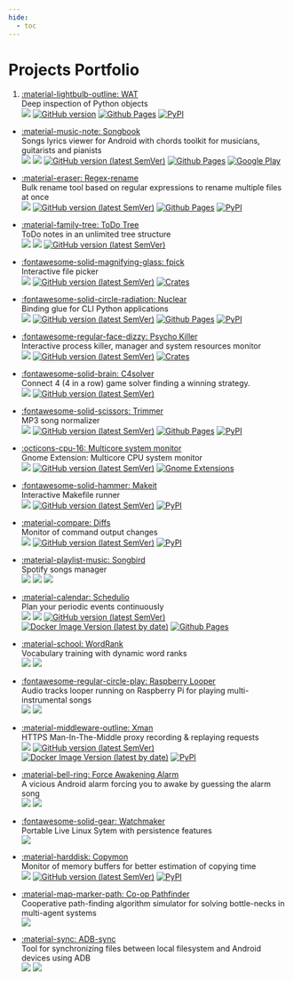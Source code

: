 ```yaml
---
hide:
  - toc
---
```


# Projects Portfolio


1.  [:material-lightbulb-outline: WAT](https://github.com/igrek51/wat)  
    Deep inspection of Python objects  
    ![](https://img.shields.io/badge/-Python-yellow)
    [![GitHub version](https://img.shields.io/github/v/tag/igrek51/wat?label=github&sort=semver)](https://github.com/igrek51/wat)
    [![Github Pages](https://img.shields.io/badge/docs-github.io-blue)](https://igrek51.github.io/wat)
    [![PyPI](https://img.shields.io/pypi/v/wat-inspector)](https://pypi.org/project/wat-inspector)

- [:material-music-note: Songbook](https://github.com/igrek51/android-songbook)  
  Songs lyrics viewer for Android with chords toolkit for musicians, guitarists and pianists  
  ![](https://img.shields.io/badge/-Kotlin-orange)
  ![](https://img.shields.io/badge/-Android-brightgreen)
  [![GitHub version (latest SemVer)](https://img.shields.io/github/v/tag/igrek51/android-songbook?label=github&sort=semver)](https://github.com/igrek51/android-songbook)
  [![Github Pages](https://img.shields.io/badge/docs-github.io-blue)](https://igrek51.github.io/android-songbook)
  [![Google Play](https://img.shields.io/badge/Google%20Play-igrek.songbook-blue)](https://play.google.com/store/apps/details?id=igrek.songbook)

- [:material-eraser: Regex-rename](https://github.com/igrek51/regex-rename)  
  Bulk rename tool based on regular expressions to rename multiple files at once  
  ![](https://img.shields.io/badge/-Python-yellow)
  [![GitHub version (latest SemVer)](https://img.shields.io/github/v/tag/igrek51/regex-rename?label=github&sort=semver)](https://github.com/igrek51/regex-rename)
  [![Github Pages](https://img.shields.io/badge/docs-github.io-blue)](https://igrek51.github.io/regex-rename)
  [![PyPI](https://img.shields.io/pypi/v/regex-rename)](https://pypi.org/project/regex-rename)

- [:material-family-tree: ToDo Tree](https://github.com/igrek51/todotree2)  
  ToDo notes in an unlimited tree structure  
  ![](https://img.shields.io/badge/-Flutter-5ED3F3)
  ![](https://img.shields.io/badge/-Android-brightgreen)
  [![GitHub version (latest SemVer)](https://img.shields.io/github/v/tag/igrek51/todotree2?label=github&sort=semver)](https://github.com/igrek51/todotree2)

- [:fontawesome-solid-magnifying-glass: fpick](https://github.com/igrek51/fpick)  
  Interactive file picker  
  ![](https://img.shields.io/badge/-Rust-red)
  [![GitHub version (latest SemVer)](https://img.shields.io/github/v/tag/igrek51/fpick?label=github&sort=semver)](https://github.com/igrek51/fpick)
  [![Crates](https://img.shields.io/crates/v/fpick)](https://crates.io/crates/fpick)

- [:fontawesome-solid-circle-radiation: Nuclear](https://github.com/igrek51/nuclear)  
  Binding glue for CLI Python applications  
  ![](https://img.shields.io/badge/-Python-yellow)
  [![GitHub version (latest SemVer)](https://img.shields.io/github/v/tag/igrek51/nuclear?label=github&sort=semver)](https://github.com/igrek51/nuclear)
  [![Github Pages](https://img.shields.io/badge/docs-github.io-blue)](https://igrek51.github.io/nuclear)
  [![PyPI](https://img.shields.io/pypi/v/nuclear)](https://pypi.org/project/nuclear)

- [:fontawesome-regular-face-dizzy: Psycho Killer](https://github.com/igrek51/psycho-killer)  
  Interactive process killer, manager and system resources monitor  
  ![](https://img.shields.io/badge/-Rust-red)
  [![GitHub version (latest SemVer)](https://img.shields.io/github/v/tag/igrek51/psycho-killer?label=github&sort=semver)](https://github.com/igrek51/psycho-killer)
  [![Crates](https://img.shields.io/crates/v/psycho-killer)](https://crates.io/crates/psycho-killer)

- [:fontawesome-solid-brain: C4solver](https://github.com/igrek51/connect4solver)  
  Connect 4 (4 in a row) game solver finding a winning strategy.  
  ![](https://img.shields.io/badge/-Go-blue)
  [![GitHub version (latest SemVer)](https://img.shields.io/github/v/tag/igrek51/connect4solver?label=github&sort=semver)](https://github.com/igrek51/connect4solver)

- [:fontawesome-solid-scissors: Trimmer](https://github.com/igrek51/trimmer)  
  MP3 song normalizer  
  ![](https://img.shields.io/badge/-Python-yellow)
  [![GitHub version (latest SemVer)](https://img.shields.io/github/v/tag/igrek51/trimmer?label=github&sort=semver)](https://github.com/igrek51/trimmer)
  [![Github Pages](https://img.shields.io/badge/docs-github.io-blue)](https://igrek51.github.io/trimmer)
  [![PyPI](https://img.shields.io/pypi/v/trimmer)](https://pypi.org/project/trimmer)

- [:octicons-cpu-16: Multicore system monitor](https://github.com/igrek51/multicore-monitor)  
  Gnome Extension: Multicore CPU system monitor  
  ![](https://img.shields.io/badge/-JavaScript-khaki)
  [![GitHub version (latest SemVer)](https://img.shields.io/github/v/tag/igrek51/multicore-monitor?label=github&sort=semver)](https://github.com/igrek51/multicore-monitor)
  [![Gnome Extensions](https://img.shields.io/badge/Gnome_Extensions-multicore--system--monitor-blue)](https://extensions.gnome.org/extension/6364/multicore-system-monitor/)

- [:fontawesome-solid-hammer: Makeit](https://github.com/igrek51/makeit)  
  Interactive Makefile runner  
  ![](https://img.shields.io/badge/-Python-yellow)
  [![GitHub version (latest SemVer)](https://img.shields.io/github/v/tag/igrek51/makeit?label=github&sort=semver)](https://github.com/igrek51/makeit)
  [![PyPI](https://img.shields.io/pypi/v/makit)](https://pypi.org/project/makit)

- [:material-compare: Diffs](https://github.com/igrek51/diffs)  
  Monitor of command output changes  
  ![](https://img.shields.io/badge/-Python-yellow)
  [![GitHub version (latest SemVer)](https://img.shields.io/github/v/tag/igrek51/diffs?label=github&sort=semver)](https://github.com/igrek51/diffs)
  [![PyPI](https://img.shields.io/pypi/v/diffs)](https://pypi.org/project/diffs)

- [:material-playlist-music: Songbird](https://github.com/igrek51/songbird)  
  Spotify songs manager  
  ![](https://img.shields.io/badge/-Python-yellow)
  ![](https://img.shields.io/badge/-Typescript-blue)
  ![](https://img.shields.io/badge/-Vue-19832C)

- [:material-calendar: Schedulio](https://github.com/igrek51/schedulio)  
  Plan your periodic events continuously  
  ![](https://img.shields.io/badge/-Python-yellow)
  ![](https://img.shields.io/badge/-React-5ED3F3)
  [![GitHub version (latest SemVer)](https://img.shields.io/github/v/tag/igrek51/schedulio?label=github&sort=semver)](https://github.com/igrek51/schedulio)
  [![Docker Image Version (latest by date)](https://img.shields.io/docker/v/igrek52/schedulio?label=docker)](https://hub.docker.com/r/igrek52/schedulio)
  [![Github Pages](https://img.shields.io/badge/docs-github.io-blue)](https://igrek51.github.io/schedulio)

- [:material-school: WordRank](https://github.com/igrek51/wordrank)  
  Vocabulary training with dynamic word ranks  
  ![](https://img.shields.io/badge/-Python-yellow)
  ![](https://img.shields.io/badge/-Angular-red)

- [:fontawesome-regular-circle-play: Raspberry Looper](https://github.com/igrek51/raspberry-looper)  
  Audio tracks looper running on Raspberry Pi for playing multi-instrumental songs  
  ![](https://img.shields.io/badge/-Python-yellow)
  ![](https://img.shields.io/badge/-RaspberryPi-crimson)

- [:material-middleware-outline: Xman](https://github.com/igrek51/xman)  
  HTTPS Man-In-The-Middle proxy recording & replaying requests  
  ![](https://img.shields.io/badge/-Python-yellow)
  [![GitHub version (latest SemVer)](https://img.shields.io/github/v/tag/igrek51/xman?label=github&sort=semver)](https://github.com/igrek51/xman)
  [![Docker Image Version (latest by date)](https://img.shields.io/docker/v/igrek5151/xman?label=docker)](https://hub.docker.com/r/igrek5151/xman)
  [![PyPI](https://img.shields.io/pypi/v/x-man)](https://pypi.org/project/x-man)

- [:material-bell-ring: Force Awakening Alarm](https://github.com/igrek51/force-awakening-alarm)  
  A vicious Android alarm forcing you to awake by guessing the alarm song  
  ![](https://img.shields.io/badge/-Kotlin-orange)
  ![](https://img.shields.io/badge/-Android-brightgreen)

- [:fontawesome-solid-gear: Watchmaker](https://github.com/igrek51/watchmaker)  
  Portable Live Linux Sytem with persistence features  
  ![](https://img.shields.io/badge/-Linux-darkgrey)

- [:material-harddisk: Copymon](https://github.com/igrek51/copymon)  
  Monitor of memory buffers for better estimation of copying time  
  ![](https://img.shields.io/badge/-Python-yellow)
  [![GitHub version (latest SemVer)](https://img.shields.io/github/v/tag/igrek51/copymon?label=github&sort=semver)](https://github.com/igrek51/copymon)
  [![PyPI](https://img.shields.io/pypi/v/copymon)](https://pypi.org/project/copymon)

- [:material-map-marker-path: Co-op Pathfinder](https://github.com/igrek51/coop-pathfinder)  
  Cooperative path-finding algorithm simulator for solving bottle-necks in multi-agent systems  
  ![](https://img.shields.io/badge/-Java-red)

- [:material-sync: ADB-sync](https://github.com/igrek51/adb-sync)  
  Tool for synchronizing files between local filesystem and Android devices using ADB  
  ![](https://img.shields.io/badge/-C++-blue)
  ![](https://img.shields.io/badge/-Android-brightgreen)
